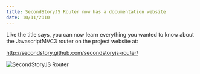```yaml
--- 
title: SecondStoryJS Router now has a documentation website
date: 10/11/2010
---
```


Like the title says, you can now learn everything you wanted to know about the JavascriptMVC3 router on the project website at:

<a href="http://secondstory.github.com/secondstoryjs-router/">http://secondstory.github.com/secondstoryjs-router/</a>

<img src="http://src.sencha.io/-30/http://awardwinningfjords.com/images/SecondStoryJS-Router.png" alt="SecondStoryJS Router" />
